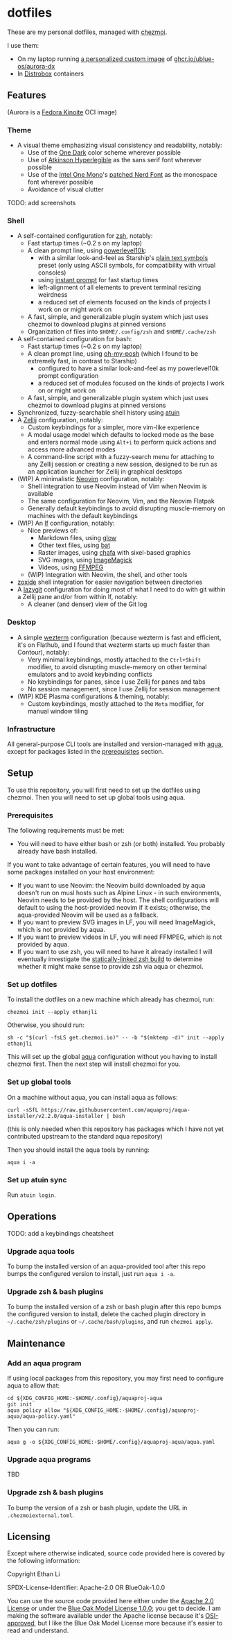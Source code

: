 dotfiles
========

These are my personal dotfiles, managed with [chezmoi](https://chezmoi.io).

I use them:
- On my laptop running [a personalized custom image](https://github.com/ethanjli/lutho-os)
  of [ghcr.io/ublue-os/aurora-dx](https://github.com/ublue-os/bluefin/pkgs/container/aurora-dx)
- In [Distrobox](https://github.com/89luca89/distrobox/) containers

## Features
(Aurora is a [Fedora Kinoite](https://fedoraproject.org/silverblue/) OCI image)

### Theme

- A visual theme emphasizing visual consistency and readability, notably:
  - Use of the [One Dark](https://onedarktheme.com/) color scheme wherever possible
  - Use of [Atkinson Hyperlegible](https://brailleinstitute.org/freefont) as the sans serif font
    wherever possible
  - Use of the [Intel One Mono](https://www.intel.com/content/www/us/en/company-overview/one-monospace-font.html)'s
    [patched Nerd Font](https://github.com/ryanoasis/nerd-fonts/tree/master/patched-fonts/IntelOneMono)
    as the monospace font wherever possible
  - Avoidance of visual clutter

TODO: add screenshots

### Shell

- A self-contained configuration for [zsh](https://www.zsh.org/), notably:
  - Fast startup times (~0.2 s on my laptop)
  - A clean prompt line, using [powerlevel10k](https://github.com/romkatv/powerlevel10k):
    - with a similar look-and-feel as Starship's
      [plain text symbols](https://starship.rs/presets/plain-text.html) preset (only using ASCII
      symbols, for compatibility with virtual consoles)
    - using [instant prompt](https://github.com/romkatv/powerlevel10k?tab=readme-ov-file#instant-prompt)
      for fast startup times
    - left-alignment of all elements to prevent terminal resizing weirdness
    - a reduced set of elements focused on the kinds of projects I work on or might work on
  - A fast, simple, and generalizable plugin system which just uses chezmoi to download plugins at
    pinned versions
  - Organization of files into `$HOME/.config/zsh` and `$HOME/.cache/zsh`
- A self-contained configuration for bash:
  - Fast startup times (~0.2 s on my laptop)
  - A clean prompt line, using [oh-my-posh](https://ohmyposh.dev/) (which I found to be extremely
    fast, in contrast to Starship)
    - configured to have a similar look-and-feel as my powerlevel10k prompt configuration
    - a reduced set of modules focused on the kinds of projects I work on or might work on
  - A fast, simple, and generalizable plugin system which just uses chezmoi to download plugins at
    pinned versions
- Synchronized, fuzzy-searchable shell history using [atuin](https://github.com/atuinsh/atuin)
- A [Zellij](https://zellij.dev/) configuration, notably:
  - Custom keybindings for a simpler, more vim-like experience
  - A modal usage model which defaults to locked mode as the base and enters normal mode using
    `Alt+i` to perform quick actions and access more advanced modes
  - A command-line script with a fuzzy-search menu for attaching to any Zellij session or creating
    a new session, designed to be run as an application launcher for Zellij in graphical desktops
- (WIP) A minimalistic [Neovim](https://neovim.io/) configuration, notably:
  - Shell integration to use Neovim instead of Vim when Neovim is available
  - The same configuration for Neovim, Vim, and the Neovim Flatpak
  - Generally default keybindings to avoid disrupting muscle-memory on machines with the default
    keybindings
- (WIP) An [lf](https://github.com/gokcehan/lf) configuration, notably:
  - Nice previews of:
    - Markdown files, using [glow](https://github.com/charmbracelet/glow)
    - Other text files, using [bat](https://github.com/sharkdp/bat)
    - Raster images, using [chafa](https://hpjansson.org/chafa/) with sixel-based graphics
    - SVG images, using [ImageMagick](https://imagemagick.org/index.php)
    - Videos, using [FFMPEG](https://ffmpeg.org/)
  - (WIP) Integration with Neovim, the shell, and other tools
- [zoxide](https://github.com/ajeetdsouza/zoxide) shell integration for easier navigation between
  directories
- A [lazygit](https://github.com/jesseduffield/lazygit) configuration for doing most of what I need
  to do with git within a Zellij pane and/or from within lf, notably:
  - A cleaner (and denser) view of the Git log

### Desktop

- A simple [wezterm](https://wezfurlong.org/wezterm/) configuration (because wezterm is fast and
  efficient, it's on Flathub, and I found that wezterm starts up much faster than Contour), notably:
  - Very minimal keybindings, mostly attached to the `Ctrl+Shift` modifier, to avoid disrupting
    muscle-memory on other terminal emulators and to avoid keybinding conflicts
  - No keybindings for panes, since I use Zellij for panes and tabs
  - No session management, since I use Zellij for session management
- (WIP) KDE Plasma configurations & theming, notably:
  - Custom keybindings, mostly attached to the `Meta` modifier, for manual window tiling

### Infrastructure

All general-purpose CLI tools are installed and version-managed with
[aqua](https://aquaproj.github.io/), except for packages listed in the
[prerequisites](#prerequisites) section.


## Setup

To use this repository, you will first need to set up the dotfiles using chezmoi. Then you will need
to set up global tools using aqua.

### Prerequisites

The following requirements must be met:

- You will need to have either bash or zsh (or both) installed. You probably already have bash
  installed.

If you want to take advantage of certain features, you will need to have some packages installed on
your host environment:

- If you want to use Neovim: the Neovim build downloaded by aqua doesn't run on musl hosts such as
  Alpine Linux - in such environments, Neovim needs to be provided by the host. The shell
  configurations will default to using the host-provided neovim if it exists; otherwise, the
  aqua-provided Neovim will be used as a fallback.
- If you want to preview SVG images in LF, you will need ImageMagick, which is not provided by aqua.
- If you want to preview videos in LF, you will need FFMPEG, which is not provided by aqua.
- If you want to use zsh, you will need to have it already installed
  I will eventually investigate the [statically-linked zsh build](https://github.com/romkatv/zsh-bin)
  to determine whether it might make sense to provide zsh via aqua or chezmoi.

### Set up dotfiles

To install the dotfiles on a new machine which already has chezmoi, run:

```
chezmoi init --apply ethanjli
```

Otherwise, you should run:

```
sh -c "$(curl -fsLS get.chezmoi.io)" -- -b "$(mktemp -d)" init --apply ethanjli
```

This will set up the global [aqua](https://aquaproj.github.io) configuration without you having to
install chezmoi first. Then the next step will install chezmoi for you.

### Set up global tools

On a machine without aqua, you can install aqua as follows:

```
curl -sSfL https://raw.githubusercontent.com/aquaproj/aqua-installer/v2.2.0/aqua-installer | bash
```

(this is only needed when this repository has packages which I have not yet contributed upstream
to the standard aqua repository)

Then you should install the aqua tools by running:

```
aqua i -a
```

### Set up atuin sync

Run `atuin login`.

## Operations

TODO: add a keybindings cheatsheet

### Upgrade aqua tools

To bump the installed version of an aqua-provided tool after this repo bumps the configured version
to install, just run `aqua i -a`.

### Upgrade zsh & bash plugins

To bump the installed version of a zsh or bash plugin after this repo bumps the configured version
to install, delete the cached plugin directory in `~/.cache/zsh/plugins` or `~/.cache/bash/plugins`,
and run `chezmoi apply`.

## Maintenance

### Add an aqua program

If using local packages from this repository, you may first need to configure aqua to allow that:

```
cd ${XDG_CONFIG_HOME:-$HOME/.config}/aquaproj-aqua
git init
aqua policy allow "${XDG_CONFIG_HOME:-$HOME/.config}/aquaproj-aqua/aqua-policy.yaml"
```

Then you can run:

```
aqua g -o ${XDG_CONFIG_HOME:-$HOME/.config}/aquaproj-aqua/aqua.yaml
```

### Upgrade aqua programs

TBD

### Upgrade zsh & bash plugins

To bump the version of a zsh or bash plugin, update the URL in `.chezmoiexternal.toml`.

## Licensing

Except where otherwise indicated, source code provided here is covered by the following information:

Copyright Ethan Li

SPDX-License-Identifier: Apache-2.0 OR BlueOak-1.0.0

You can use the source code provided here either under the
[Apache 2.0 License](https://www.apache.org/licenses/LICENSE-2.0)
or under the
[Blue Oak Model License 1.0.0](https://blueoakcouncil.org/license/1.0.0);
you get to decide. I am making the software available under the Apache license because it's
[OSI-approved](https://writing.kemitchell.com/2019/05/05/Rely-on-OSI.html),
but I like the Blue Oak Model License more because it's easier to read and understand.
